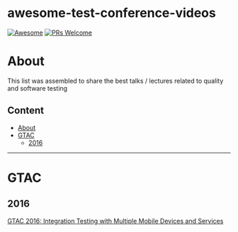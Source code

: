 # awesome-test-conference-videos

[![Awesome](https://cdn.rawgit.com/sindresorhus/awesome/d7305f38d29fed78fa85652e3a63e154dd8e8829/media/badge.svg)](https://github.com/sindresorhus/awesome)
[![PRs Welcome](https://img.shields.io/badge/PRs-welcome-brightgreen.svg)](http://makeapullrequest.com)


# About
This list was assembled to share the best talks / lectures related to quality and software testing


## Content
- [About](#about)
- [GTAC](#gtac)
    - [2016](#2016)

***

# GTAC
## 2016
[GTAC 2016: Integration Testing with Multiple Mobile Devices and Services](https://www.youtube.com/watch?v=8tjsxxSMkpA&t=164s)


